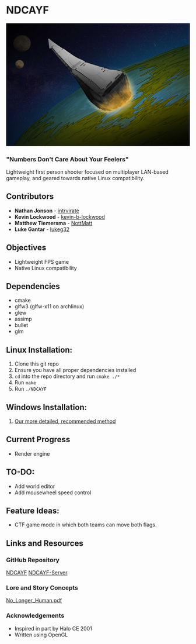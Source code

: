 # NDCAYF 
![cover art](/lore/EPACDestiny.jpg)
### "Numbers Don't Care About Your Feelers"
Lightweight first person shooter focused on multiplayer LAN-based gameplay, and geared towards native Linux compatibility.

## Contributors
* **Nathan Jonson** - [intrvirate](https://github.com/intrvirate)
* **Kevin Lockwood** - [kevin-b-lockwood](https://github.com/kevin-b-lockwood)
* **Matthew Tiemersma** - [NottMatt](https://github.com/NottMatt)
* **Luke Gantar** - [lukeg32](https://github.com/lukeg32)

## Objectives
* Lightweight FPS game
* Native Linux compatibility


## Dependencies
* cmake
* glfw3 (glfw-x11 on archlinux)
* glew
* assimp
* bullet
* glm

## Linux Installation:
1. Clone this git repo
2. Ensure you have all proper dependencies installed
3. `cd` into the repo directory and run `cmake ./*`
4. Run `make`
5. Run `./NDCAYF`

## Windows Installation:
1. [Our more detailed, recommended method](https://wiki.artixlinux.org/Main/Installation)

## Current Progress
* Render engine

## TO-DO:
* Add world editor
* Add mousewheel speed control

## Feature Ideas:
* CTF game mode in which both teams can move both flags.

## Links and Resources

### GitHub Repository
[NDCAYF](https://github.com/intrvirate/NDCAYF)
[NDCAYF-Server](https://github.com/lukeg32/NDCAYF-Server)

### Lore and Story Concepts
[No_Longer_Human.pdf](https://github.com/intrvirate/NDCAYF/tree/master/lore)

### Acknowledgements
* Inspired in part by Halo CE 2001
* Written using OpenGL
